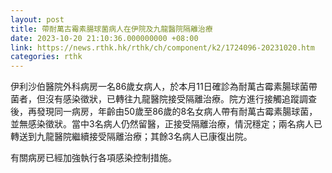 ```yaml
---
layout: post
title: 帶耐萬古霉素腸球菌病人在伊院及九龍醫院隔離治療
date: 2023-10-20 21:10:36.000000000 +08:00
link: https://news.rthk.hk/rthk/ch/component/k2/1724096-20231020.htm
categories: rthk
---
```


伊利沙伯醫院外科病房一名86歲女病人，於本月11日確診為耐萬古霉素腸球菌帶菌者，但沒有感染徵狀，已轉往九龍醫院接受隔離治療。院方進行接觸追蹤調查後，再發現同一病房，年齡由50歲至86歲的8名女病人帶有耐萬古霉素腸球菌，並無感染徵狀。當中3名病人仍然留醫，正接受隔離治療，情況穩定；兩名病人已轉送到九龍醫院繼續接受隔離治療；其餘3名病人已康復出院。

有關病房已經加強執行各項感染控制措施。
